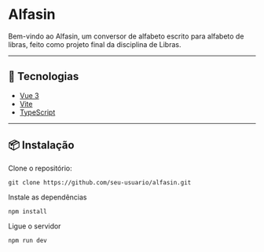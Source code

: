 # Alfasin

Bem-vindo ao Alfasin, um conversor de alfabeto escrito para alfabeto de libras, feito como projeto final da disciplina de Libras.

---

## 🚀 Tecnologias

- [Vue 3](https://vuejs.org/)
- [Vite](https://vitejs.dev/)
- [TypeScript](https://www.typescriptlang.org/)

---

## 📦 Instalação

Clone o repositório:

```
git clone https://github.com/seu-usuario/alfasin.git
```

Instale as dependências

```
npm install
```

Ligue o servidor

```
npm run dev
```
